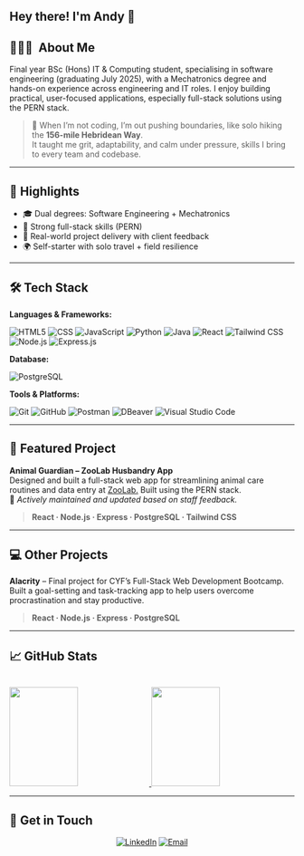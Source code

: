 <h2> Hey there! I'm Andy 👋</h2>

## 👨🏻‍💻 &nbsp;About Me

Final year BSc (Hons) IT & Computing student, specialising in software engineering (graduating July 2025), with a Mechatronics degree and hands-on experience across engineering and IT roles. I enjoy building practical, user-focused applications, especially full-stack solutions using the PERN stack.

> 🥾 When I’m not coding, I’m out pushing boundaries, like solo hiking the **156-mile Hebridean Way**.  
> It taught me grit, adaptability, and calm under pressure, skills I bring to every team and codebase.

---

## 🌟 Highlights
- 🎓 Dual degrees: Software Engineering + Mechatronics  
- 🧠 Strong full-stack skills (PERN)  
- 🔧 Real-world project delivery with client feedback  
- 🌍 Self-starter with solo travel + field resilience  

---

## 🛠 Tech Stack

**Languages & Frameworks:**

  ![HTML5](https://img.shields.io/badge/-HTML5-333333?style=flat&logo=HTML5)
  ![CSS](https://img.shields.io/badge/-CSS-333333?style=flat&logo=CSS3&logoColor=1572B6)
  ![JavaScript](https://img.shields.io/badge/-JavaScript-333333?style=flat&logo=javascript)
  ![Python](https://img.shields.io/badge/-Python-333333?style=flat&logo=python&logoColor=3776AB)
  ![Java](https://img.shields.io/badge/-Java-333333?style=flat&logo=java&logoColor=007396)
  ![React](https://img.shields.io/badge/-React-333333?style=flat&logo=react)
  ![Tailwind CSS](https://img.shields.io/badge/-TailwindCSS-333333?style=flat&logo=tailwindcss&logoColor=38B2AC)
  ![Node.js](https://img.shields.io/badge/-Node.js-333333?style=flat&logo=node.js)
  ![Express.js](https://img.shields.io/badge/-Express.js-333333?style=flat&logo=express)

**Database:**

  ![PostgreSQL](https://img.shields.io/badge/-PostgreSQL-333333?style=flat&logo=postgresql)

**Tools & Platforms:**

  ![Git](https://img.shields.io/badge/-Git-333333?style=flat&logo=git)
  ![GitHub](https://img.shields.io/badge/-GitHub-333333?style=flat&logo=github)
  ![Postman](https://img.shields.io/badge/-Postman-333333?style=flat&logo=postman&logoColor=FF6C37)
  ![DBeaver](https://img.shields.io/badge/-DBeaver-333333?style=flat)
  ![Visual Studio Code](https://img.shields.io/badge/-Visual%20Studio%20Code-333333?style=flat&logo=visual-studio-code&logoColor=007ACC)

---

## 🐾 Featured Project

  **Animal Guardian – ZooLab Husbandry App**  
  Designed and built a full-stack web app for streamlining animal care routines and data entry at <a href="https://www.linkedin.com/company/zoolabuk/" target="_blank" rel="noopener noreferrer">ZooLab.</a>
 Built using the PERN stack.  
  📌 *Actively maintained and updated based on staff feedback.* 
  > **React · Node.js · Express · PostgreSQL · Tailwind CSS**

---

## 💻 Other Projects

**Alacrity** – Final project for CYF’s Full-Stack Web Development Bootcamp.  
Built a goal-setting and task-tracking app to help users overcome procrastination and stay productive.
> **React · Node.js · Express · PostgreSQL**

---

## 📈 GitHub Stats

<br/>
<a href="https://github.com/andy-robertson">
  <img height="175em" width="49%" src="https://github-readme-stats.vercel.app/api?username=andy-robertson&theme=buefy&show_icons=true" />
  <img height="175em" width="49%" src="https://github-readme-stats.vercel.app/api/top-langs/?username=andy-robertson&theme=buefy&layout=compact" />
</a>
<br/>

---

## 🤝 Get in Touch

<p align="center">
<a href="https://www.linkedin.com/in/andy~robertson/"><img alt="LinkedIn" src="https://img.shields.io/badge/LinkedIn-Andy%20Robertson-blue?style=flat-square&logo=linkedin"></a>
<a href="mailto:andy.robertson@posteo.uk"><img alt="Email" src="https://img.shields.io/badge/Email-andy.robertson@posteo.uk-blue?style=flat-square&logo=gmail"></a>
</p>
